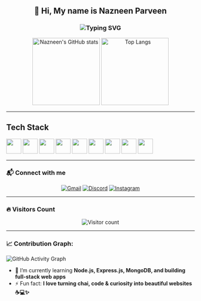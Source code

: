 <h2 align="center">👋 Hi, My name is Nazneen Parveen</h2>

<h3 align="center">
  <img src="https://readme-typing-svg.demolab.com?font=Fira+Code&size=24&pause=1000&color=F70000&center=true&vCenter=true&width=435&lines=Full+Stack+Developer" alt="Typing SVG" />
</h3>

<p align="center">
  <img src="https://github-readme-stats.vercel.app/api?username=NAZNEEN-PARVEEN&show_icons=true&theme=radical" alt="Nazneen's GitHub stats" height="180"/>
  <img src="https://github-readme-stats.vercel.app/api/top-langs/?username=NAZNEEN-PARVEEN&layout=compact&theme=radical" alt="Top Langs" height="180"/>
</p>

---

## Tech Stack

<p align="left">
  <img src="https://cdn.jsdelivr.net/gh/devicons/devicon/icons/html5/html5-original.svg" width="40" height="40"/>
  <img src="https://cdn.jsdelivr.net/gh/devicons/devicon/icons/css3/css3-original.svg" width="40" height="40"/>
  <img src="https://cdn.jsdelivr.net/gh/devicons/devicon/icons/bootstrap/bootstrap-original.svg" width="40" height="40"/>
  <img src="https://cdn.jsdelivr.net/gh/devicons/devicon/icons/javascript/javascript-original.svg" width="40" height="40"/>
  <img src="https://cdn.jsdelivr.net/gh/devicons/devicon/icons/git/git-original.svg" width="40" height="40"/>
  <img src="https://cdn.jsdelivr.net/gh/devicons/devicon/icons/github/github-original-wordmark.svg" width="40" height="40"/>
  <img src="https://cdn.jsdelivr.net/gh/devicons/devicon/icons/c/c-original.svg" width="40" height="40"/>
  <img src="https://cdn.jsdelivr.net/gh/devicons/devicon/icons/cplusplus/cplusplus-original.svg" width="40" height="40"/>
  <img src="https://cdn.jsdelivr.net/gh/devicons/devicon/icons/nodejs/nodejs-original-wordmark.svg" width="40" height="40"/>
</p>

---

### 📬 Connect with me

<p align="center">
  <a href="mailto:nazneenparveen687@gmail.com"><img src="https://img.shields.io/badge/Gmail-orange?style=for-the-badge&logo=gmail&logoColor=white" alt="Gmail"/></a>
  <a href="https://discord.com/users/1125393165785770074"><img src="https://img.shields.io/badge/Discord-5865F2?style=for-the-badge&logo=discord&logoColor=white" alt="Discord"/></a>
  <a href="https://www.instagram.com/nazne_en5676"><img src="https://img.shields.io/badge/Instagram-E4405F?style=for-the-badge&logo=instagram&logoColor=white" alt="Instagram"/></a>
</p>

---

### 🔥 Visitors Count

<p align="center">
  <img src="https://komarev.com/ghpvc/?username=NAZNEEN-PARVEEN&color=blue&style=flat" alt="Visitor count"/>
</p>

---
### 📈 Contribution Graph:
![GitHub Activity Graph](https://activity-graph.herokuapp.com/graph?username=NAZNEEN-PARVEEN&theme=dracula)
- 🌱 I’m currently learning **Node.js, Express.js, MongoDB, and building full-stack web apps**
- ⚡ Fun fact: **I love turning chai, code & curiosity into beautiful websites ☕💻✨**
